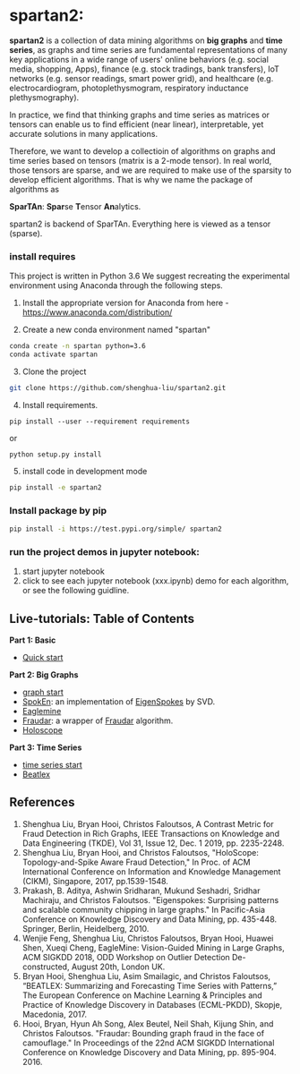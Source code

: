 
# spartan2:

**spartan2** is a collection of data mining algorithms on **big graphs** and
**time series**, as graphs and time series are fundamental representations of many key applications 
in a wide range of users' online behaviors (e.g. social media, shopping, Apps), 
finance (e.g. stock tradings, bank transfers), IoT networks (e.g. sensor readings, smart power grid), and healthcare (e.g. electrocardiogram, photoplethysmogram, respiratory inductance plethysmography). 

In practice, we find that thinking graphs and time series as matrices or tensors
can enable us to find efficient (near linear), interpretable, yet accurate solutions in many applications.

Therefore, we want to develop a collectioin of algorithms on graphs and time series based
on tensors (matrix is a 2-mode tensor). In real world, those tensors are sparse, and we
are required to make use of the sparsity to develop efficient algorithms. That is why
we name the package of algorithms as 

**SparTAn**: **Spar**se **T**ensor **An**alytics.

spartan2 is backend of SparTAn.
Everything here is viewed as a tensor (sparse).

### install requires

 This project is written in Python 3.6
 We suggest recreating the experimental environment using Anaconda through the following steps.
 
1. Install the appropriate version for Anaconda from here - https://www.anaconda.com/distribution/

2. Create a new conda environment named "spartan"
```bash
conda create -n spartan python=3.6
conda activate spartan
```

3. Clone the project
```bash
git clone https://github.com/shenghua-liu/spartan2.git
``` 

4. Install requirements.
```
pip install --user --requirement requirements
```
or
```
python setup.py install
```

5. install code in development mode
```bash
pip install -e spartan2
```

### Install package by pip
```bash
pip install -i https://test.pypi.org/simple/ spartan2
```

### run the project demos in jupyter notebook:

1. start jupyter notebook
2. click to see each jupyter notebook (xxx.ipynb) demo for each algorithm, or see the following guidline.


## Live-tutorials: Table of Contents

**Part 1: Basic**
* [Quick start](https://github.com/shenghua-liu/spartan2/blob/master/demo/quick_start.ipynb)


**Part 2: Big Graphs**
* [graph start](https://github.com/shenghua-liu/spartan2/blob/master/demo/ioutil_demo.ipynb)
* [SpokEn](https://github.com/shenghua-liu/spartan2/blob/master/demo/SVD_demo.ipynb): an implementation of [EigenSpokes](http://www.cs.cmu.edu/~christos/PUBLICATIONS/pakdd10-eigenspokes.pdf) by SVD.
* [Eaglemine](https://github.com/shenghua-liu/spartan2/blob/master/demo/Eaglemine_demo.ipynb)
* [Fraudar](https://github.com/shenghua-liu/spartan2/blob/master/demo/Fraudar_demo.ipynb): a wrapper of [Fraudar](https://bhooi.github.io/projects/fraudar/index.html) algorithm.
* [Holoscope](https://github.com/shenghua-liu/spartan2/blob/master/demo/Holoscope_demo.ipynb)

**Part 3: Time Series**
* [time series start](https://github.com/shenghua-liu/spartan2/blob/master/demo/TimeseriesData_demo.ipynb)
* [Beatlex](https://github.com/shenghua-liu/spartan2/blob/master/demo/Beatlex_demo.ipynb)

## References
1. Shenghua Liu, Bryan Hooi, Christos Faloutsos, A Contrast Metric for Fraud Detection in Rich Graphs, IEEE Transactions on Knowledge and Data Engineering (TKDE), Vol 31, Issue 12, Dec. 1 2019, pp. 2235-2248.
1. Shenghua Liu, Bryan Hooi, and Christos Faloutsos, "HoloScope: Topology-and-Spike Aware Fraud Detection," In Proc. of ACM International Conference on Information and Knowledge Management (CIKM), Singapore, 2017, pp.1539-1548.
2. Prakash, B. Aditya, Ashwin Sridharan, Mukund Seshadri, Sridhar Machiraju, and Christos Faloutsos. "Eigenspokes: Surprising patterns and scalable community chipping in large graphs." In Pacific-Asia Conference on Knowledge Discovery and Data Mining, pp. 435-448. Springer, Berlin, Heidelberg, 2010.
3. Wenjie Feng, Shenghua Liu, Christos Faloutsos, Bryan Hooi, Huawei Shen, Xueqi Cheng, EagleMine: Vision-Guided Mining in Large Graphs, ACM SIGKDD 2018, ODD Workshop on Outlier Detection De-constructed, August 20th, London UK.
4. Bryan Hooi, Shenghua Liu, Asim Smailagic, and Christos Faloutsos, “BEATLEX: Summarizing and Forecasting Time Series with Patterns,” The European Conference on Machine Learning & Principles and Practice of Knowledge Discovery in Databases (ECML-PKDD), Skopje, Macedonia, 2017.
5. Hooi, Bryan, Hyun Ah Song, Alex Beutel, Neil Shah, Kijung Shin, and Christos Faloutsos. "Fraudar: Bounding graph fraud in the face of camouflage." In Proceedings of the 22nd ACM SIGKDD International Conference on Knowledge Discovery and Data Mining, pp. 895-904. 2016.
